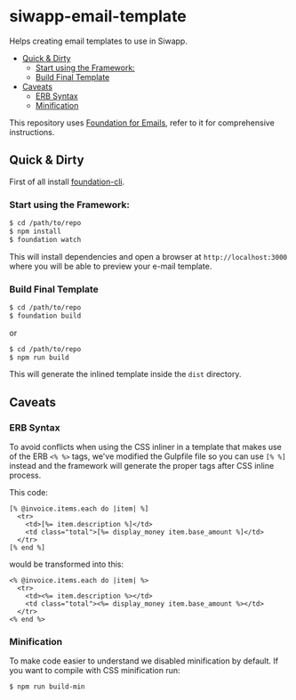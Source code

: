 # siwapp-email-template

Helps creating email templates to use in Siwapp.

<!-- MarkdownTOC depth=0 -->

- [Quick & Dirty](#quick--dirty)
  - [Start using the Framework:](#start-using-the-framework)
  - [Build Final Template](#build-final-template)
- [Caveats](#caveats)
  - [ERB Syntax](#erb-syntax)
  - [Minification](#minification)

<!-- /MarkdownTOC -->

This repository uses [Foundation for Emails](http://github.com/zurb/foundation-emails), refer to it for comprehensive instructions.

## Quick & Dirty

First of all install [foundation-cli](https://github.com/zurb/foundation-cli).

### Start using the Framework:

```bash
$ cd /path/to/repo
$ npm install
$ foundation watch
```

This will install dependencies and open a browser at `http://localhost:3000` where you will be able to preview your e-mail template.

### Build Final Template

```bash
$ cd /path/to/repo
$ foundation build
```

or

```bash
$ cd /path/to/repo
$ npm run build
```

This will generate the inlined template inside the `dist` directory.

## Caveats

### ERB Syntax

To avoid conflicts when using the CSS inliner in a template that makes use of the ERB `<% %>` tags, we've modified the Gulpfile file so you can use `[% %]` instead and the framework will generate the proper tags after CSS inline process.

This code:

```
[% @invoice.items.each do |item| %]
  <tr>
    <td>[%= item.description %]</td>
    <td class="total">[%= display_money item.base_amount %]</td>
  </tr>
[% end %]
```

would be transformed into this:

```
<% @invoice.items.each do |item| %>
  <tr>
    <td><%= item.description %></td>
    <td class="total"><%= display_money item.base_amount %></td>
  </tr>
<% end %>
```

### Minification

To make code easier to understand we disabled minification by default. If you want to compile with CSS minification run:

```bash
$ npm run build-min
```
